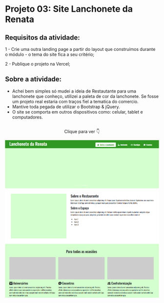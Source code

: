 # Projeto 03: Site Lanchonete da Renata

## Requisitos da atividade:

1 - Crie uma outra landing page a partir do layout que construímos durante o módulo - o tema do site fica a seu critério;

2 - Publique o projeto na Vercel;

## Sobre a atividade:

- Achei bem simples só mudei a ideia de Restautante para uma lanchonete que conheço, utilizei a paleta de cor da lanchonete. Se fosse um projeto real estaria com traços fiel a tematica do comercio.
- Mantive toda pegada de utilizar o Bootstrap & jQuery.
- O site se comporta em outros dispositivos como: celular, tablet e computadores.

##

<p align="center">Clique para ver 👇</p>

<p align="center">
    <a href="https://ebac-projeto-03-atividade.vercel.app/">
        <img src="images/siteLanchoneteDaRenata.png" alt="Projeto 03 atividade site de uma lachonete"></img>
    </a>
</p>